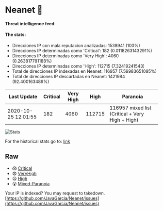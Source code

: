 # Neanet :hocho:
#### Threat intelligence feed
#### The stats:

- Direcciones IP con mala reputacion analizadas: 1538941 (100%)
- Direcciones IP determinadas como 'Critical':  182 (0.0118263143291%)
- Direcciones IP determinadas como 'Very High':  4060 (0.263817781188%)
- Direcciones IP determinadas como 'High':  112715 (7.32419241543)
- Total de direcciones IP indexadas en Neanet:  116957 (7.59983651095%)
- Total de direcciones IP descartadas en Neanet:  1421984 (92.400163489%)

| Last Update | Critical | Very High | High | Paranoia |
| --- | --- | --- | --- | --- |
| 2020-10-25 12:01:55 | 182 | 4060 | 112715 | 116957 mixed list (Critical + Very High + High)|

![Stats](https://docs.google.com/spreadsheets/d/e/2PACX-1vSnaNMIXVabIpDJjufMlzH7poXnshF3mgd8Is1g9ytUEzVsP5my4Trn8f-xkoLLQ38xpL3HtmUexLo6/pubchart?oid=501124687&format=image)

For the historical stats go to: [link](/stats.csv)
## Raw
- :scream: [Critical](https://raw.githubusercontent.com/JavaGarcia/Neanet/master/blacklists/neanet_critical.txt)
- :fearful: [VeryHigh](https://raw.githubusercontent.com/JavaGarcia/Neanet/master/blacklists/neanet_veryHigh.txtt)
- :frowning: [High](https://raw.githubusercontent.com/JavaGarcia/Neanet/master/blacklists/neanet_high.txt)
- :dizzy_face: [Mixed-Paranoia](https://raw.githubusercontent.com/JavaGarcia/Neanet/master/blacklists/neanet_all.txt)


Your IP is indexed? You may request to takedown. [https://github.com/JavaGarcia/Neanet/issues](https://github.com/JavaGarcia/Neanet/issues)




























































































































































































































































































































































































































































































































































































































































































































































































































































































































































































































































































































































































































































































































































































































































































































































































































































































































